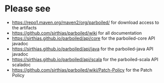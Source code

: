 # Please see

* <https://repo1.maven.org/maven2/org/parboiled/> for download access to the artifacts
* <https://github.com/sirthias/parboiled/wiki> for all documentation
* <https://sirthias.github.io/parboiled/api/core> for the parboiled-core API javadoc
* <https://sirthias.github.io/parboiled/api/java> for the parboiled-java API javadoc
* <https://sirthias.github.io/parboiled/api/scala> for the parboiled-scala API scaladoc
* <https://github.com/sirthias/parboiled/wiki/Patch-Policy> for the Patch Policy
